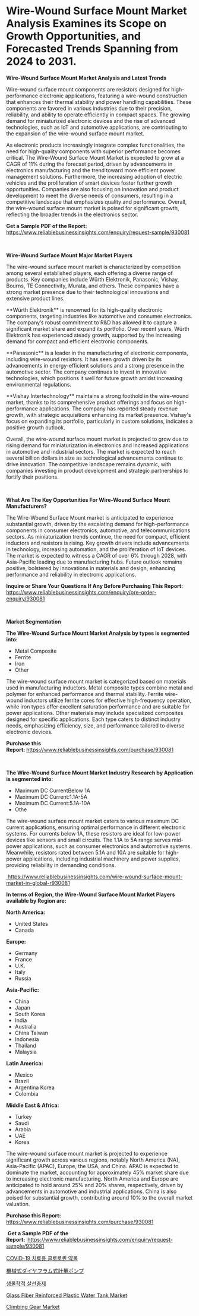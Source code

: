 <p><h1>Wire-Wound Surface Mount Market Analysis Examines its Scope on Growth Opportunities, and Forecasted Trends Spanning from 2024 to 2031.</h1></p><p><strong>Wire-Wound Surface Mount Market Analysis and Latest Trends</strong></p>
<p><p>Wire-wound surface mount components are resistors designed for high-performance electronic applications, featuring a wire-wound construction that enhances their thermal stability and power handling capabilities. These components are favored in various industries due to their precision, reliability, and ability to operate efficiently in compact spaces. The growing demand for miniaturized electronic devices and the rise of advanced technologies, such as IoT and automotive applications, are contributing to the expansion of the wire-wound surface mount market.</p><p>As electronic products increasingly integrate complex functionalities, the need for high-quality components with superior performance becomes critical. The Wire-Wound Surface Mount Market is expected to grow at a CAGR of 11% during the forecast period, driven by advancements in electronics manufacturing and the trend toward more efficient power management solutions. Furthermore, the increasing adoption of electric vehicles and the proliferation of smart devices foster further growth opportunities. Companies are also focusing on innovation and product development to meet the diverse needs of consumers, resulting in a competitive landscape that emphasizes quality and performance. Overall, the wire-wound surface mount market is poised for significant growth, reflecting the broader trends in the electronics sector.</p></p>
<p><strong>Get a Sample PDF of the Report:&nbsp;</strong> <a href="https://www.reliablebusinessinsights.com/enquiry/request-sample/930081">https://www.reliablebusinessinsights.com/enquiry/request-sample/930081</a></p>
<p>&nbsp;</p>
<p><strong>Wire-Wound Surface Mount Major Market Players</strong></p>
<p><p>The wire-wound surface mount market is characterized by competition among several established players, each offering a diverse range of products. Key companies include Würth Elektronik, Panasonic, Vishay, Bourns, TE Connectivity, Murata, and others. These companies have a strong market presence due to their technological innovations and extensive product lines.</p><p>**Würth Elektronik** is renowned for its high-quality electronic components, targeting industries like automotive and consumer electronics. The company’s robust commitment to R&D has allowed it to capture a significant market share and expand its portfolio. Over recent years, Würth Elektronik has experienced steady growth, supported by the increasing demand for compact and efficient electronic components.</p><p>**Panasonic** is a leader in the manufacturing of electronic components, including wire-wound resistors. It has seen growth driven by its advancements in energy-efficient solutions and a strong presence in the automotive sector. The company continues to invest in innovative technologies, which positions it well for future growth amidst increasing environmental regulations.</p><p>**Vishay Intertechnology** maintains a strong foothold in the wire-wound market, thanks to its comprehensive product offerings and focus on high-performance applications. The company has reported steady revenue growth, with strategic acquisitions enhancing its market presence. Vishay's focus on expanding its portfolio, particularly in custom solutions, indicates a positive growth outlook.</p><p>Overall, the wire-wound surface mount market is projected to grow due to rising demand for miniaturization in electronics and increased applications in automotive and industrial sectors. The market is expected to reach several billion dollars in size as technological advancements continue to drive innovation. The competitive landscape remains dynamic, with companies investing in product development and strategic partnerships to fortify their positions.</p></p>
<p>&nbsp;</p>
<p><strong>What Are The Key Opportunities For Wire-Wound Surface Mount Manufacturers?</strong></p>
<p><p>The Wire-Wound Surface Mount market is anticipated to experience substantial growth, driven by the escalating demand for high-performance components in consumer electronics, automotive, and telecommunications sectors. As miniaturization trends continue, the need for compact, efficient inductors and resistors is rising. Key growth drivers include advancements in technology, increasing automation, and the proliferation of IoT devices. The market is expected to witness a CAGR of over 6% through 2028, with Asia-Pacific leading due to manufacturing hubs. Future outlook remains positive, bolstered by innovations in materials and design, enhancing performance and reliability in electronic applications.</p></p>
<p><strong>Inquire or Share Your Questions If Any Before Purchasing This Report:</strong> <a href="https://www.reliablebusinessinsights.com/enquiry/pre-order-enquiry/930081">https://www.reliablebusinessinsights.com/enquiry/pre-order-enquiry/930081</a></p>
<p>&nbsp;</p>
<p><strong>Market Segmentation</strong></p>
<p><strong>The Wire-Wound Surface Mount Market Analysis by types is segmented into:</strong></p>
<p><ul><li>Metal Composite</li><li>Ferrite</li><li>Iron</li><li>Other</li></ul></p>
<p><p>The wire-wound surface mount market is categorized based on materials used in manufacturing inductors. Metal composite types combine metal and polymer for enhanced performance and thermal stability. Ferrite wire-wound inductors utilize ferrite cores for effective high-frequency operation, while iron types offer excellent saturation performance and are suitable for power applications. Other materials may include specialized composites designed for specific applications. Each type caters to distinct industry needs, emphasizing efficiency, size, and performance tailored to diverse electronic devices.</p></p>
<p><strong>Purchase this Report:&nbsp;</strong><a href="https://www.reliablebusinessinsights.com/purchase/930081">https://www.reliablebusinessinsights.com/purchase/930081</a></p>
<p>&nbsp;</p>
<p><strong>The Wire-Wound Surface Mount Market Industry Research by Application is segmented into:</strong></p>
<p><ul><li>Maximum DC CurrentBelow 1A</li><li>Maximum DC Current:1.1A-5A</li><li>Maximum DC Current:5.1A-10A</li><li>Othe</li></ul></p>
<p><p>The wire-wound surface mount market caters to various maximum DC current applications, ensuring optimal performance in different electronic systems. For currents below 1A, these resistors are ideal for low-power devices like sensors and small circuits. The 1.1A to 5A range serves mid-power applications, such as consumer electronics and automotive systems. Meanwhile, resistors rated between 5.1A and 10A are suitable for high-power applications, including industrial machinery and power supplies, providing reliability in demanding conditions.</p></p>
<p><a href="https://www.reliablebusinessinsights.com/wire-wound-surface-mount-market-in-global-r930081">&nbsp;https://www.reliablebusinessinsights.com/wire-wound-surface-mount-market-in-global-r930081</a></p>
<p><strong>In terms of Region, the Wire-Wound Surface Mount Market Players available by Region are:</strong></p>
<p>
    <p> <strong> North America: </strong>
        <ul>
            <li>United States</li>
            <li>Canada</li>
        </ul>
        </p> 
    <p> <strong> Europe: </strong>
        <ul>
            <li>Germany</li>
            <li>France</li>
            <li>U.K.</li>
            <li>Italy</li>
            <li>Russia</li>
        </ul>
        </p> 
    <p> <strong> Asia-Pacific: </strong>
        <ul>
            <li>China</li>
            <li>Japan</li>
            <li>South Korea</li>
            <li>India</li>
            <li>Australia</li>
            <li>China Taiwan</li>
            <li>Indonesia</li>
            <li>Thailand</li>
            <li>Malaysia</li>
        </ul>
        </p> 
    <p> <strong> Latin America: </strong>
        <ul>
            <li>Mexico</li>
            <li>Brazil</li>
            <li>Argentina Korea</li>
            <li>Colombia</li>
        </ul>
        </p> 
    <p> <strong> Middle East & Africa: </strong>
        <ul>
            <li>Turkey</li>
            <li>Saudi</li>
            <li>Arabia</li>
            <li>UAE</li>
            <li>Korea</li>
        </ul>
    </p>
    </p>
<p><p>The wire-wound surface mount market is projected to experience significant growth across various regions, notably North America (NA), Asia-Pacific (APAC), Europe, the USA, and China. APAC is expected to dominate the market, accounting for approximately 45% market share due to increasing electronic manufacturing. North America and Europe are anticipated to hold around 25% and 20% shares, respectively, driven by advancements in automotive and industrial applications. China is also poised for substantial growth, contributing around 10% to the overall market valuation.</p></p>
<p><strong>Purchase this Report: </strong><a href="https://www.reliablebusinessinsights.com/purchase/930081">https://www.reliablebusinessinsights.com/purchase/930081</a></p>
<p>&nbsp;<strong>Get a Sample PDF of the Report:&nbsp;&nbsp;</strong><a href="https://www.reliablebusinessinsights.com/enquiry/request-sample/930081">https://www.reliablebusinessinsights.com/enquiry/request-sample/930081</a></p>
<p><strong></strong></p>
<p><p><a href="https://medium.com/@sadiejast2023/heres-the-translation-of-your-sentence-into-korean-57dece1e88dc">COVID-19 치료용 클로로퀸 약물</a></p><p><a href="https://medium.com/@amilkarrodriguez2/mechanical-diaphragm-type-metering-pumps-9d632ed419bb">機械式ダイヤフラム式計量ポンプ</a></p><p><a href="https://medium.com/@ixknzplk81/biological-nematicides-market-%EC%9D%98-%EA%B8%80%EB%A1%9C%EB%B2%8C-%EC%8B%9C%EC%9E%A5-%EA%B0%9C%EC%9A%94%EB%8A%94-%EC%A0%84-%EC%84%B8%EA%B3%84-%EB%B0%8F-%EC%A3%BC%EC%9A%94-%EC%8B%9C%EC%9E%A5%EC%9D%98-%EC%82%B0%EC%97%85%EC%97%90-%EC%98%81%ED%96%A5%EC%9D%84-%EB%AF%B8%EC%B9%98%EB%8A%94-%EC%A3%BC%EC%9A%94-%ED%8A%B8%EB%A0%8C%EB%93%9C%EC%97%90-%EB%8C%80%ED%95%9C-%EB%8F%85%ED%8A%B9%ED%95%9C-%EA%B4%80%EC%A0%90%EC%9D%84-%EC%A0%9C%EA%B3%B5%ED%95%A9%EB%8B%88%EB%8B%A4-7395fa49ab16?postPublishedType=initial">생물학적 살선충제</a></p><p><a href="https://github.com/sumonsky0m/Market-Research-Report-List-1/blob/main/glass-fiber-reinforced-plastic-water-tank-market.md">Glass Fiber Reinforced Plastic Water Tank Market</a></p><p><a href="https://medium.com/@paul.morrison8567/the-climbing-gear-market-has-grown-significantly-as-a-result-of-several-important-causes-41166d01607d">Climbing Gear Market</a></p></p>